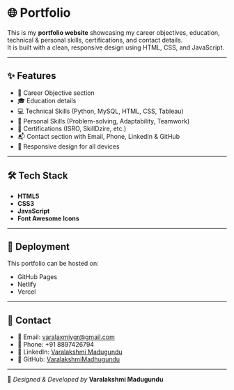 # 🌐 Portfolio

This is my **portfolio website** showcasing my career objectives, education, technical & personal skills, certifications, and contact details.  
It is built with a clean, responsive design using HTML, CSS, and JavaScript.  

---

## ✨ Features
- 🎯 Career Objective section  
- 🎓 Education details  
- 💻 Technical Skills (Python, MySQL, HTML, CSS, Tableau)  
- 🧠 Personal Skills (Problem-solving, Adaptability, Teamwork)  
- 📜 Certifications (ISRO, SkillDzire, etc.)  
- 📬 Contact section with Email, Phone, LinkedIn & GitHub  
- 📱 Responsive design for all devices  

---

## 🛠️ Tech Stack
- **HTML5**  
- **CSS3**  
- **JavaScript**  
- **Font Awesome Icons**  

---

## 🚀 Deployment
This portfolio can be hosted on:
- GitHub Pages  
- Netlify  
- Vercel  

---

## 📇 Contact
- 📧 Email: [varalaxmiygr@gmail.com](mailto:varalaxmiygr@gmail.com)  
- 📱 Phone: +91 8897426794  
- 💼 LinkedIn: [Varalakshmi Madugundu](https://www.linkedin.com/in/varalakshmi-madugundu-bba108344/)  
- 🐙 GitHub: [VaralakshmiMadhugundu](https://github.com/VaralakshmiMadhugundu)  

---

🔹 *Designed & Developed by* **Varalakshmi Madugundu**
